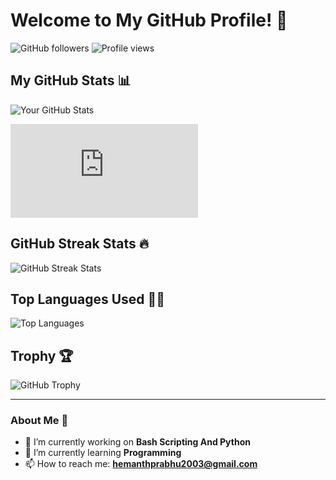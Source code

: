 # Welcome to My GitHub Profile! 👋

![GitHub followers](https://img.shields.io/github/followers/happygeek21?label=Followers&style=social)
![Profile views](https://komarev.com/ghpvc/?username=happygeek21&color=blueviolet)

## My GitHub Stats 📊
![Your GitHub Stats](https://github-readme-stats.vercel.app/api?username=happygeek21&show_icons=true&theme=radical)

<iframe src="https://tryhackme.com/api/v2/badges/public-profile?userPublicId=3212198" style='border:none;'></iframe>

## GitHub Streak Stats 🔥
![GitHub Streak Stats](https://github-readme-streak-stats.herokuapp.com/?user=happygeek21&theme=radical)

## Top Languages Used 🧑‍💻
![Top Languages](https://github-readme-stats.vercel.app/api/top-langs/?username=happygeek21&layout=compact&theme=radical)

## Trophy 🏆
![GitHub Trophy](https://github-profile-trophy.vercel.app/?username=happygeek21&theme=radical&no-frame=true&no-bg=true&margin-w=4)

---
### About Me 🚀
- 🔭 I’m currently working on **Bash Scripting And Python**
- 🌱 I’m currently learning **Programming**
- 📫 How to reach me: **[hemanthprabhu2003@gmail.com](mailto:hemanthprabhu2003@gmail.com)**

